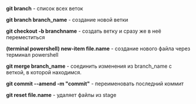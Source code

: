 **git branch** - список всех веток

**git branch branch_name** - создание новой ветки

**git checkout -b branchname** - создать ветку и сразу же в неё переместиться

**(terminal powershell) new-item file.name** - создание нового файла через терминал powershell

**git merge branch_name** - соединить изменения из branch_name с веткой, в которой находимся.

**git commit --amend -m "commit"** - переименовать последний коммит

**git reset file.name** - удаляет файлы из stage